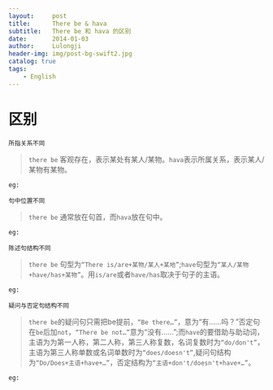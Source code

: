 ```yaml
---
layout:     post
title:      There be & hava
subtitle:   There be 和 hava 的区别
date:       2014-01-03
author:     Lulongji
header-img: img/post-bg-swift2.jpg
catalog: true
tags:
    - English
---
```


# 区别

```所指关系不同```

> ```there be``` 客观存在，表示某处有某人/某物。```hava```表示所属关系，表示某人/某物有某物。

    eg:

```句中位置不同```

> ```there be``` 通常放在句首，而```hava```放在句中。

    eg:

```陈述句结构不同```

> ```there be``` 句型为```“There is/are+某物/某人+某地”```;```have```句型为```“某人/某物+have/has+某物”```。用```is/are```或者```have/has```取决于句子的主语。

    eg:

```疑问与否定句结构不同```
> ```there be```的疑问句只需把be提前，```“Be there…”```，意为“有……吗？”否定句在```be```后加```not```，```“There be not…”```意为“没有……”;而```have```的要借助与助动词，主语为为第一人称，第二人称，第三人称复数，名词复数时为```“do/don't”```， 主语为第三人称单数或名词单数时为```“does/doesn't”```,疑问句结构为```“Do/Does+主语+have+…”```，否定结构为```“主语+don't/doesn't+have+…”```。

    eg:

